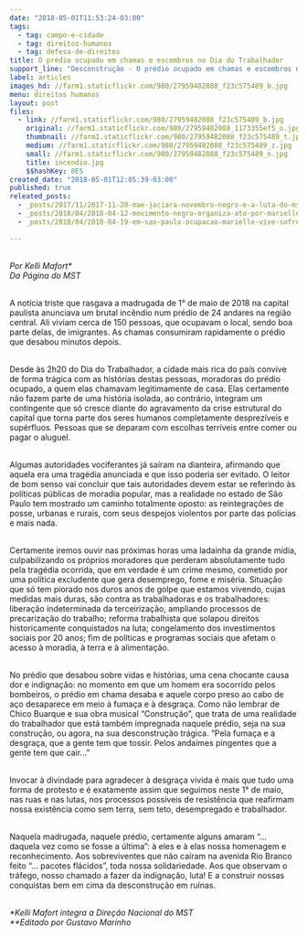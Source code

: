 ```yaml
---
date: "2018-05-01T11:53:24-03:00"
tags:
  - tag: campo-e-cidade
  - tag: direitos-humanos
  - tag: defesa-de-direitos
title: O prédio ocupado em chamas e escombros no Dia do Trabalhador
support_line: "Desconstrução - O prédio ocupado em chamas e escombros no Dia do Trabalhador\n"
label: articles
images_hd: //farm1.staticflickr.com/980/27959482088_f23c575489_b.jpg
menu: direitos humanos
layout: post
files:
  - link: //farm1.staticflickr.com/980/27959482088_f23c575489_b.jpg
    original: //farm1.staticflickr.com/980/27959482088_1173355ef5_o.jpg
    thumbnail: //farm1.staticflickr.com/980/27959482088_f23c575489_t.jpg
    medium: //farm1.staticflickr.com/980/27959482088_f23c575489_z.jpg
    small: //farm1.staticflickr.com/980/27959482088_f23c575489_n.jpg
    title: incendio.jpg
    $$hashKey: 0E5
created_date: "2018-05-01T12:05:39-03:00"
published: true
releated_posts:
  - _posts/2017/11/2017-11-20-mae-jaciara-novembro-negro-e-a-luta-do-mst.md
  - _posts/2018/04/2018-04-12-movimento-negro-organiza-ato-por-marielle-franco.md
  - _posts/2018/04/2018-04-19-em-sao-paulo-ocupacao-marielle-vive-sofre-ameaca-de-reintegracao.md

---
```

<p><br />
<em>Por Kelli Mafort*<br />
Da P&aacute;gina do MST</em><br />
&nbsp;</p>

<p>A not&iacute;cia triste que rasgava a madrugada de 1&deg; de maio de 2018 na capital paulista anunciava um brutal inc&ecirc;ndio num pr&eacute;dio de 24 andares na regi&atilde;o central. Ali viviam cerca de 150 pessoas, que ocupavam o local, sendo boa parte delas, de imigrantes. As chamas consumiram rapidamente o pr&eacute;dio que desabou minutos depois.<br />
&nbsp;</p>

<p>Desde &agrave;s 2h20 do Dia do Trabalhador, a cidade mais rica do pa&iacute;s convive de forma tr&aacute;gica com as hist&oacute;rias destas pessoas, moradoras do pr&eacute;dio ocupado, a quem elas chamavam legitimamente de casa. Elas certamente n&atilde;o fazem parte de uma hist&oacute;ria isolada, ao contr&aacute;rio, integram um contingente que s&oacute; cresce diante do agravamento da crise estrutural do capital que torna parte dos seres humanos completamente desprez&iacute;veis e sup&eacute;rfluos. Pessoas que se deparam com escolhas terr&iacute;veis entre comer ou pagar o aluguel.&nbsp;<br />
&nbsp;</p>

<p>Algumas autoridades vociferantes j&aacute; sa&iacute;ram na dianteira, afirmando que aquela era uma trag&eacute;dia anunciada e que isso poderia ser evitado. O leitor de bom senso vai concluir que tais autoridades devem estar se referindo &agrave;s pol&iacute;ticas p&uacute;blicas de moradia popular, mas a realidade no estado de S&atilde;o Paulo tem mostrado um caminho totalmente oposto: as reintegra&ccedil;&otilde;es de posse, urbanas e rurais, com seus despejos violentos por parte das pol&iacute;cias e mais nada.&nbsp;<br />
&nbsp;</p>

<p>Certamente iremos ouvir nas pr&oacute;ximas horas uma ladainha da grande m&iacute;dia, culpabilizando os pr&oacute;prios moradores que perderam absolutamente tudo pela trag&eacute;dia ocorrida, que em verdade &eacute; um crime mesmo, cometido por uma pol&iacute;tica excludente que gera desemprego, fome e mis&eacute;ria. Situa&ccedil;&atilde;o que s&oacute; tem piorado nos duros anos de golpe que estamos vivendo, cujas medidas mais duras, s&atilde;o contra as trabalhadoras e os trabalhadores: libera&ccedil;&atilde;o indeterminada da terceiriza&ccedil;&atilde;o, ampliando processos de precariza&ccedil;&atilde;o do trabalho; reforma trabalhista que solapou direitos historicamente conquistados na luta; congelamento dos investimentos sociais por 20 anos; fim de pol&iacute;ticas e programas sociais que afetam o acesso &agrave; moradia, &agrave; terra e &agrave; alimenta&ccedil;&atilde;o.<br />
&nbsp;</p>

<p>No pr&eacute;dio que desabou sobre vidas e hist&oacute;rias, uma cena chocante causa dor e indigna&ccedil;&atilde;o: no momento em que um homem era socorrido pelos bombeiros, o pr&eacute;dio em chama desaba e aquele corpo preso ao cabo de a&ccedil;o desaparece em meio &agrave; fuma&ccedil;a e &agrave; desgra&ccedil;a. Como n&atilde;o lembrar de Chico Buarque e sua obra musical &ldquo;Constru&ccedil;&atilde;o&rdquo;, que trata de uma realidade do trabalhador que est&aacute; tamb&eacute;m impregnada naquele pr&eacute;dio, seja na sua constru&ccedil;&atilde;o, ou agora, na sua desconstru&ccedil;&atilde;o tr&aacute;gica. &ldquo;Pela fuma&ccedil;a e a desgra&ccedil;a, que a gente tem que tossir. Pelos andaimes pingentes que a gente tem que cair...&rdquo;<br />
&nbsp;</p>

<p>Invocar &agrave; divindade para agradecer &agrave; desgra&ccedil;a vivida &eacute; mais que tudo uma forma de protesto e &eacute; exatamente assim que seguimos neste 1&deg; de maio, nas ruas e nas lutas, nos processos poss&iacute;veis de resist&ecirc;ncia que reafirmam nossa exist&ecirc;ncia como sem terra, sem teto, desempregado e trabalhador.<br />
&nbsp;</p>

<p>Naquela madrugada, naquele pr&eacute;dio, certamente alguns amaram &ldquo;... daquela vez como se fosse a &uacute;ltima&rdquo;: &agrave; eles e &agrave; elas nossa homenagem e reconhecimento. Aos sobreviventes que n&atilde;o ca&iacute;ram na avenida Rio Branco feito &ldquo;... pacotes fl&aacute;cidos&rdquo;, toda nossa solidariedade. Aos que observam o tr&aacute;fego, nosso chamado a fazer da indigna&ccedil;&atilde;o, luta! E a construir nossas conquistas bem em cima da desconstru&ccedil;&atilde;o em ru&iacute;nas.<br />
&nbsp;</p>

<p><em>*Kelli Mafort integra a Dire&ccedil;&atilde;o Nacional do MST</em><br />
<em>**Editado por Gustavo Marinho</em></p>

<p>&nbsp;</p>
